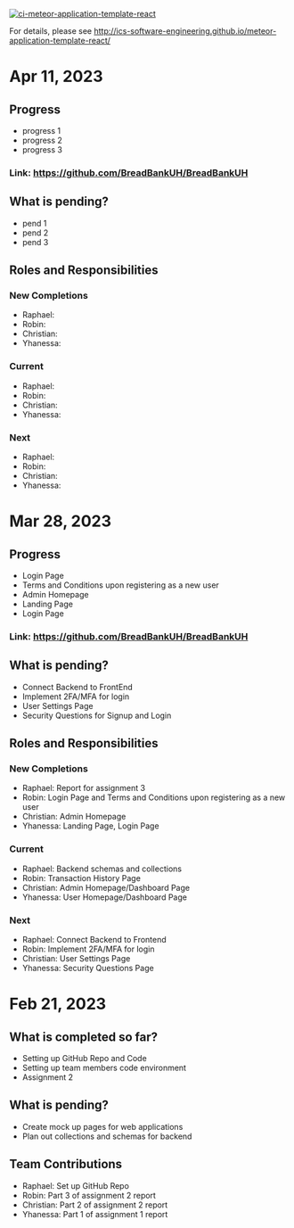 [![ci-meteor-application-template-react](https://github.com/ics-software-engineering/meteor-application-template-react/actions/workflows/ci.yml/badge.svg)](https://github.com/ics-software-engineering/meteor-application-template-react/actions/workflows/ci.yml)

For details, please see http://ics-software-engineering.github.io/meteor-application-template-react/

# Apr 11, 2023
## Progress
* progress 1
* progress 2
* progress 3

### Link: https://github.com/BreadBankUH/BreadBankUH

## What is pending?
* pend 1
* pend 2
* pend 3

## Roles and Responsibilities
### New Completions
* Raphael: 
* Robin: 
* Christian: 
* Yhanessa: 
### Current
* Raphael: 
* Robin: 
* Christian: 
* Yhanessa: 
### Next
* Raphael: 
* Robin: 
* Christian: 
* Yhanessa: 

# Mar 28, 2023
## Progress
* Login Page
* Terms and Conditions upon registering as a new user
* Admin Homepage
* Landing Page
* Login Page

### Link: https://github.com/BreadBankUH/BreadBankUH

## What is pending?
* Connect Backend to FrontEnd
* Implement 2FA/MFA for login
* User Settings Page
* Security Questions for Signup and Login

## Roles and Responsibilities
### New Completions
* Raphael: Report for assignment 3
* Robin: Login Page and Terms and Conditions upon registering as a new user
* Christian: Admin Homepage
* Yhanessa: Landing Page, Login Page
### Current
* Raphael: Backend schemas and collections
* Robin: Transaction History Page
* Christian: Admin Homepage/Dashboard Page
* Yhanessa: User Homepage/Dashboard Page
### Next
* Raphael: Connect Backend to Frontend
* Robin: Implement 2FA/MFA for login
* Christian: User Settings Page
* Yhanessa: Security Questions Page

# Feb 21, 2023
## What is completed so far? 
* Setting up GitHub Repo and Code
* Setting up team members code environment
* Assignment 2

## What is pending?
* Create mock up pages for web applications
* Plan out collections and schemas for backend

## Team Contributions
* Raphael: Set up GitHub Repo
* Robin: Part 3 of assignment 2 report
* Christian: Part 2 of assignment 2 report
* Yhanessa: Part 1 of assignment 1 report 
